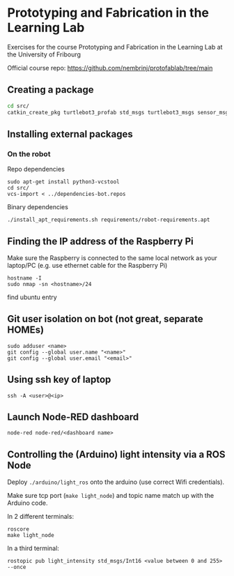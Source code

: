 # Prototyping and Fabrication in the Learning Lab

Exercises for the course Prototyping and Fabrication in the Learning Lab at the University of Fribourg

Official course repo: https://github.com/nembrinj/protofablab/tree/main

## Creating a package

```bash
cd src/
catkin_create_pkg turtlebot3_profab std_msgs turtlebot3_msgs sensor_msgs geometry_msgs rospy
```

## Installing external packages

### On the robot

Repo dependencies
```shell
sudo apt-get install python3-vcstool
cd src/
vcs-import < ../dependencies-bot.repos
```
Binary dependencies
```shell
./install_apt_requirements.sh requirements/robot-requirements.apt
```

## Finding the IP address of the Raspberry Pi

Make sure the Raspberry is connected to the same local network as 
your laptop/PC (e.g. use ethernet cable for the Raspberry Pi)

```shell
hostname -I
sudo nmap -sn <hostname>/24
```
find ubuntu entry

## Git user isolation on bot (not great, separate HOMEs)

```shell
sudo adduser <name>
git config --global user.name "<name>"
git config --global user.email "<email>"
```

## Using ssh key of laptop

```shell
ssh -A <user>@<ip>
```

## Launch Node-RED dashboard

```shell
node-red node-red/<dashboard name>
```

## Controlling the (Arduino) light intensity via a ROS Node

Deploy `./arduino/light_ros` onto the arduino (use correct Wifi credentials). 

Make sure tcp port (`make light_node`) and topic name match up with the Arduino code. 

In 2 different terminals:

```shell
roscore
make light_node
```

In a third terminal:

```shell
rostopic pub light_intensity std_msgs/Int16 <value between 0 and 255> --once
```

